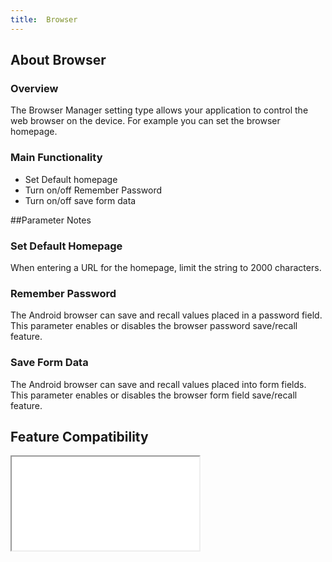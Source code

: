 ```yaml
---
title:  Browser
---
```


## About Browser

### Overview

The Browser Manager setting type allows your application to control the web browser on the device. For example you can set the browser homepage. 

### Main Functionality

* Set Default homepage
* Turn on/off Remember Password
* Turn on/off save form data

##Parameter Notes

### Set Default Homepage
When entering a URL for the homepage, limit the string to 2000 characters.

### Remember Password
The Android browser can save and recall values placed in a password field. This parameter enables or disables the browser password save/recall feature.

### Save Form Data
The Android browser can save and recall values placed into form fields. This parameter enables or disables the browser form field save/recall feature.


## Feature Compatibility

<iframe src="compare.html#mx=4.3&csp=BrowserMgr&os=All&embed=true"></iframe> 

